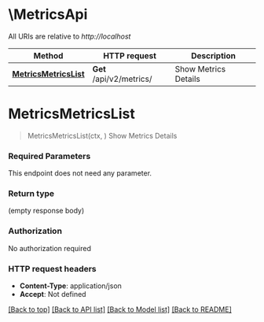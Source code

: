 # \MetricsApi

All URIs are relative to *http://localhost*

Method | HTTP request | Description
------------- | ------------- | -------------
[**MetricsMetricsList**](MetricsApi.md#MetricsMetricsList) | **Get** /api/v2/metrics/ | Show Metrics Details


# **MetricsMetricsList**
> MetricsMetricsList(ctx, )
Show Metrics Details



### Required Parameters
This endpoint does not need any parameter.

### Return type

 (empty response body)

### Authorization

No authorization required

### HTTP request headers

 - **Content-Type**: application/json
 - **Accept**: Not defined

[[Back to top]](#) [[Back to API list]](../README.md#documentation-for-api-endpoints) [[Back to Model list]](../README.md#documentation-for-models) [[Back to README]](../README.md)

